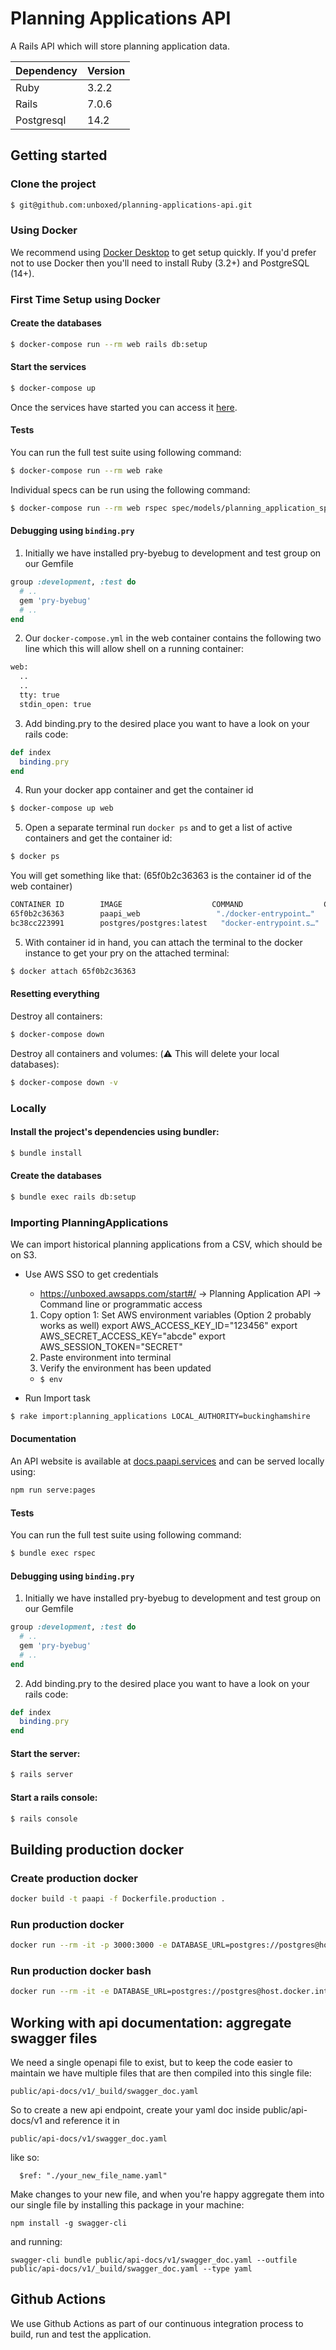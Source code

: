 # Planning Applications API

A Rails API which will store planning application data.

| Dependency | Version |
|:-----------|:--------|
| Ruby       | 3.2.2   |
| Rails      | 7.0.6   |
| Postgresql | 14.2    |

## Getting started

### Clone the project

```sh
$ git@github.com:unboxed/planning-applications-api.git
```

### Using Docker

We recommend using [Docker Desktop][1] to get setup quickly. If you'd prefer not to use Docker then you'll need to install Ruby (3.2+) and PostgreSQL (14+).

### First Time Setup using Docker

#### Create the databases

```sh
$ docker-compose run --rm web rails db:setup
```

#### Start the services

```sh
$ docker-compose up
```

Once the services have started you can access it [here][2].

#### Tests

You can run the full test suite using following command:

```sh
$ docker-compose run --rm web rake
```

Individual specs can be run using the following command:

```sh
$ docker-compose run --rm web rspec spec/models/planning_application_spec.rb
```

#### Debugging using `binding.pry`

1. Initially we have installed pry-byebug to development and test group on our Gemfile

```ruby
group :development, :test do
  # ..
  gem 'pry-byebug'
  # ..
end
```

2. Our `docker-compose.yml` in the web container contains the following two line which this will allow shell on a running container:

```bash
web:
  ..
  ..
  tty: true
  stdin_open: true
```

3. Add binding.pry to the desired place you want to have a look on your rails code:

```ruby
def index
  binding.pry
end
```

4. Run your docker app container and get the container id

```sh
$ docker-compose up web
```

5. Open a separate terminal run `docker ps` and to get a list of active containers and get the container id:

```sh
$ docker ps
```

You will get something like that: (65f0b2c36363 is the container id of the web container)

```sh
CONTAINER ID        IMAGE                    COMMAND                  CREATED             STATUS              PORTS                    NAMES
65f0b2c36363        paapi_web                 "./docker-entrypoint…"   23 minutes ago      Up 41 seconds       0.0.0.0:3000->3000/tcp   paapi_web_1
bc38cc223991        postgres/postgres:latest   "docker-entrypoint.s…"   27 minutes ago      Up 5 minutes        5432/tcp                 paapi_postgres_1
```

5. With container id in hand, you can attach the terminal to the docker instance to get your pry on the attached terminal:

```sh
$ docker attach 65f0b2c36363
```

#### Resetting everything

Destroy all containers:

```sh
$ docker-compose down
```

Destroy all containers and volumes: (:warning: This will delete your local databases):

```sh
$ docker-compose down -v
```

### Locally

#### Install the project's dependencies using bundler:

```sh
$ bundle install
```

#### Create the databases

```sh
$ bundle exec rails db:setup
```

### Importing PlanningApplications

We can import historical planning applications from a CSV, which should be on S3.
- Use AWS SSO to get credentials
  - https://unboxed.awsapps.com/start#/
  -> Planning Application API -> Command line or programmatic access
  1. Copy option 1: Set AWS environment variables (Option 2 probably works as well)
    export AWS_ACCESS_KEY_ID="123456"
    export AWS_SECRET_ACCESS_KEY="abcde"
    export AWS_SESSION_TOKEN="SECRET"
  2. Paste environment into terminal
  3. Verify the environment has been updated
    - `$ env`

- Run Import task
```sh
$ rake import:planning_applications LOCAL_AUTHORITY=buckinghamshire
```

#### Documentation

An API website is available at [docs.paapi.services](https://docs.paapi.services) and can be served locally using:
```sh
npm run serve:pages
```

#### Tests

You can run the full test suite using following command:

```sh
$ bundle exec rspec
```

#### Debugging using `binding.pry`

1. Initially we have installed pry-byebug to development and test group on our Gemfile

```ruby
group :development, :test do
  # ..
  gem 'pry-byebug'
  # ..
end
```

2. Add binding.pry to the desired place you want to have a look on your rails code:

```ruby
def index
  binding.pry
end
```

#### Start the server:

```sh
$ rails server
```

#### Start a rails console:

```sh
$ rails console
```

## Building production docker

### Create production docker

```sh
docker build -t paapi -f Dockerfile.production .
```

### Run production docker

```sh
docker run --rm -it -p 3000:3000 -e DATABASE_URL=postgres://postgres@host.docker.internal:5432/paapi_development -e RAILS_SERVE_STATIC_FILES=true -e RAILS_ENV=production -e RAILS_LOG_TO_STDOUT=true paapi:latest bundle exec rails s
```

### Run production docker bash

```sh
docker run --rm -it -e DATABASE_URL=postgres://postgres@host.docker.internal:5432/paapi_development -e RAILS_SERVE_STATIC_FILES=true -e RAILS_ENV=production -e RAILS_LOG_TO_STDOUT=true paapi:latest /bin/bash
```

## Working with api documentation: aggregate swagger files

We need a single openapi file to exist, but to keep the code easier to maintain we have multiple files that are then compiled into this single file:

```
public/api-docs/v1/_build/swagger_doc.yaml
```

So to create a new api endpoint, create your yaml doc inside public/api-docs/v1 and reference it in

```
public/api-docs/v1/swagger_doc.yaml
```

like so:

```
  $ref: "./your_new_file_name.yaml"
```

Make changes to your new file, and when you're happy aggregate them into our single file by installing this package in your machine:

```
npm install -g swagger-cli
```

and running:

```
swagger-cli bundle public/api-docs/v1/swagger_doc.yaml --outfile public/api-docs/v1/_build/swagger_doc.yaml --type yaml
```

## Github Actions

We use Github Actions as part of our continuous integration process to build, run and test the application.

[1]: https://www.docker.com/products/docker-desktop
[2]: http://localhost:3000/

